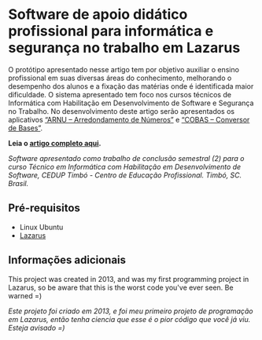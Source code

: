 # Software de apoio didático profissional para informática e segurança no trabalho em Lazarus

O protótipo apresentado nesse artigo tem por objetivo auxiliar o ensino profissional em suas diversas áreas do conhecimento, melhorando o desempenho dos alunos e a fixação das matérias onde é identificada maior dificuldade. O sistema apresentado tem foco nos cursos técnicos de Informática com Habilitação em Desenvolvimento de Software e Segurança no Trabalho.
No desenvolvimento deste artigo serão apresentados os aplicativos [“ARNU – Arredondamento de Números”](https://github.com/RobertoDebarba/arnu) e [“COBAS – Conversor de Bases”](https://github.com/RobertoDebarba/cobas).

**Leia o [artigo completo aqui](https://github.com/RobertoDebarba/apoio-didatico-profissional-em--informatica-e-seguranca-no-trabalho/blob/7f7c03ce0cc0cb444c53844f7e182fc1b16bceaa/paper.pdf).**

*Software apresentado como trabalho de conclusão semestral (2) para o curso Técnico em Informática com Habilitação em Desenvolvimento de Software, CEDUP Timbó - Centro de Educação Profissional. Timbó, SC. Brasil.*

## Pré-requisitos

- Linux Ubuntu
- [Lazarus](https://www.lazarus-ide.org/)

## Informações adicionais

This project was created in 2013, and was my first programming project in Lazarus, so be aware that this is the worst code you've ever seen. Be warned =)

*Este projeto foi criado em 2013, e foi meu primeiro projeto de programação em Lazarus, então tenha ciencia que esse é o pior código que você já viu. Esteja avisado =)*
